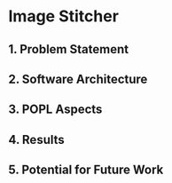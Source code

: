 # Image Stitcher

## 1. Problem Statement

## 2. Software Architecture

## 3. POPL Aspects

## 4. Results

## 5. Potential for Future Work